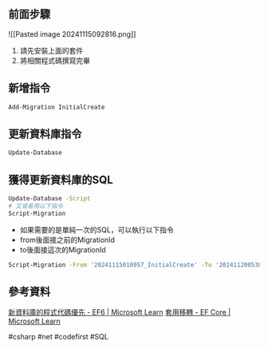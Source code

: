 ## 前面步驟

![[Pasted image 20241115092816.png]]
1. 請先安裝上面的套件
2. 將相關程式碼撰寫完畢
## 新增指令

```bash
Add-Migration InitialCreate
```
## 更新資料庫指令

```bash
Update-Database
```
## 獲得更新資料庫的SQL

```bash
Update-Database -Script
# 又或者用以下指令
Script-Migration
```

* 如果需要的是單純一次的SQL，可以執行以下指令
* from後面接之前的MigrationId
* to後面接這次的MigrationId
```bash
Script-Migration -From '20241115010957_InitialCreate' -To '20241120053836_leo'
```

## 參考資料
[新資料庫的程式代碼優先 - EF6 | Microsoft Learn](https://learn.microsoft.com/zh-tw/ef/ef6/modeling/code-first/workflows/new-database)
[套用移轉 - EF Core | Microsoft Learn](https://learn.microsoft.com/zh-tw/ef/core/managing-schemas/migrations/applying?tabs=vs)

#csharp #net #codefirst #SQL